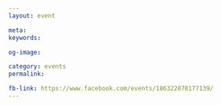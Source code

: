 ```yaml
---
layout: event

meta: 
keywords: 

og-image: 

category: events
permalink: 

fb-link: https://www.facebook.com/events/186322878177139/
---
```


